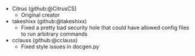 - Citrus (github:@CitrusCS)
    - Original creator
- takeshixx (github:@takeshixx)
    - Fixed a pretty bad security hole that could have allowed config files to run arbitrary commands
- cclauss (github:@cclauss)
    - Fixed style issues in docgen.py
